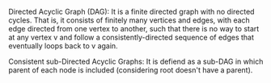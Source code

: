 Directed Acyclic Graph (DAG): It is a finite directed graph with no directed cycles. That is, it consists of finitely many vertices and edges, with each edge directed from one vertex to another, such that there is no way to start at any vertex v and follow a consistently-directed sequence of edges that eventually loops back to v again.

Consistent sub-Directed Acyclic Graphs: It is defiend as a sub-DAG in which parent of each node is included (considering root doesn't have a parent).